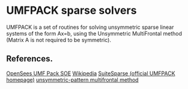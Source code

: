 # UMFPACK sparse solvers

UMFPACK is a set of routines for solving unsymmetric sparse linear systems of the form Ax=b, using the Unsymmetric MultiFrontal method (Matrix A is not required to be symmetric).

## References.

[OpenSees UMF Pack SOE](https://opensees.berkeley.edu/wiki/index.php/UmfPack_SOE)
[Wikipedia](https://en.wikipedia.org/wiki/UMFPACK)
[SuiteSparse (official UMFPACK homepage)](https://people.engr.tamu.edu/davis/suitesparse.html)
[unsymmetric-pattern multifrontal method](https://dl.acm.org/doi/10.1145/992200.992206)
